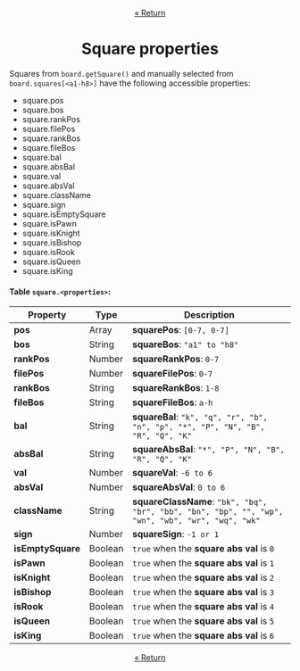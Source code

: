 <p align="center"><a href="https://github.com/ajax333221/isepic-chess#book-documentation">« Return</a></p>

<h1 align="center">Square properties</h1>

Squares from `board.getSquare()` and manually selected from `board.squares[<a1-h8>]` have the following accessible properties:

<ul>
<li>square.pos</li>
<li>square.bos</li>
<li>square.rankPos</li>
<li>square.filePos</li>
<li>square.rankBos</li>
<li>square.fileBos</li>
<li>square.bal</li>
<li>square.absBal</li>
<li>square.val</li>
<li>square.absVal</li>
<li>square.className</li>
<li>square.sign</li>
<li>square.isEmptySquare</li>
<li>square.isPawn</li>
<li>square.isKnight</li>
<li>square.isBishop</li>
<li>square.isRook</li>
<li>square.isQueen</li>
<li>square.isKing</li>
</ul>

#### Table `square.<properties>`:

Property | Type | Description
-------- | ---- | -----------
**pos** | Array | **squarePos**: `[0-7, 0-7]`
**bos** | String | **squareBos**: `"a1" to "h8"`
**rankPos** | Number | **squareRankPos**: `0-7`
**filePos** | Number | **squareFilePos**: `0-7`
**rankBos** | String | **squareRankBos**: `1-8`
**fileBos** | String | **squareFileBos**: `a-h`
**bal** | String | **squareBal**: `"k", "q", "r", "b", "n", "p", "*", "P", "N", "B", "R", "Q", "K"`
**absBal** | String | **squareAbsBal**: `"*", "P", "N", "B", "R", "Q", "K"`
**val** | Number | **squareVal**: `-6 to 6`
**absVal** | Number | **squareAbsVal**: `0 to 6`
**className** | String | **squareClassName**: `"bk", "bq", "br", "bb", "bn", "bp", "", "wp", "wn", "wb", "wr", "wq", "wk"`
**sign** | Number | **squareSign**: `-1 or 1`
**isEmptySquare** | Boolean | `true` when the **square abs val** is `0`
**isPawn** | Boolean | `true` when the **square abs val** is `1`
**isKnight** | Boolean | `true` when the **square abs val** is `2`
**isBishop** | Boolean | `true` when the **square abs val** is `3`
**isRook** | Boolean | `true` when the **square abs val** is `4`
**isQueen** | Boolean | `true` when the **square abs val** is `5`
**isKing** | Boolean | `true` when the **square abs val** is `6`

<p align="center"><a href="https://github.com/ajax333221/isepic-chess#book-documentation">« Return</a></p>
